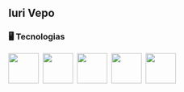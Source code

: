 <!-- Cabeçalho -->
## Iuri Vepo

### :desktop_computer: Tecnologias
<img src="https://cdn.jsdelivr.net/gh/devicons/devicon@latest/icons/html5/html5-original-wordmark.svg" width="60px">&nbsp;&nbsp;<img src="https://cdn.jsdelivr.net/gh/devicons/devicon@latest/icons/css3/css3-original-wordmark.svg" width="60px">&nbsp;&nbsp;<img src="https://cdn.jsdelivr.net/gh/devicons/devicon@latest/icons/javascript/javascript-original.svg" width="60px">&nbsp;&nbsp;<img src="https://cdn.jsdelivr.net/gh/devicons/devicon@latest/icons/php/php-original.svg" width="60px">&nbsp;&nbsp;<img src="https://cdn.jsdelivr.net/gh/devicons/devicon@latest/icons/mysql/mysql-original-wordmark.svg" width="60px">


<!--
**iurilvepo/iurilvepo** is a ✨ _special_ ✨ repository because its `README.md` (this file) appears on your GitHub profile.

Here are some ideas to get you started:

- 🔭 I’m currently working on ...
- 🌱 I’m currently learning ...
- 👯 I’m looking to collaborate on ...
- 🤔 I’m looking for help with ...
- 💬 Ask me about ...
- 📫 How to reach me: ...
- 😄 Pronouns: ...
- ⚡ Fun fact: ...
-->
